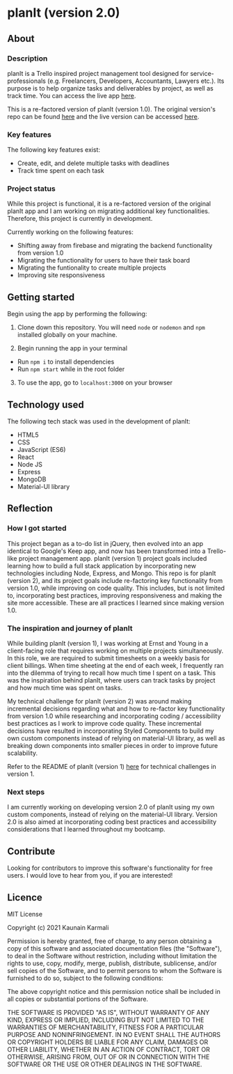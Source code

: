 # planIt (version 2.0)

## About

### Description

planIt is a Trello inspired project management tool designed for service-professionals (e.g. Freelancers, Developers, Accountants, Lawyers etc.). Its purpose is to help organize tasks and deliverables by project, as well as track time. You can access the live app [here](https://just-plan-it.netlify.app/).

This is a re-factored version of planIt (version 1.0). The original version's repo can be found [here](https://github.com/KaunainKarmali/planIt/tree/production) and the live version can be accessed [here](https://plan-it-v1.netlify.app/).

### Key features

The following key features exist:
* Create, edit, and delete multiple tasks with deadlines
* Track time spent on each task

### Project status

While this project is functional, it is a re-factored version of the original planIt app and I am working on migrating additional key functionalities. Therefore, this project is currently in development. 

Currently working on the following features:
* Shifting away from firebase and migrating the backend functionality from version 1.0
* Migrating the functionality for users to have their task board
* Migrating the funtionality to create multiple projects
* Improving site responsiveness

## Getting started

Begin using the app by performing the following:

1. Clone down this repository. You will need `node` or `nodemon` and `npm` installed globally on your machine.

2. Begin running the app in your terminal
  * Run `npm i` to install dependencies
  * Run `npm start` while in the root folder

3. To use the app, go to `localhost:3000` on your browser

## Technology used

The following tech stack was used in the development of planIt:
* HTML5
* CSS
* JavaScript (ES6)
* React
* Node JS
* Express
* MongoDB
* Material-UI library

## Reflection

### How I got started

This project began as a to-do list in jQuery, then evolved into an app identical to Google's Keep app, and now has been transformed into a Trello-like project management app. planIt (version 1) project goals included learning how to build a full stack application by incorporating new technologies including Node, Express, and Mongo. This repo is for planIt (version 2), and its project goals include re-factoring key functionality from version 1.0, while improving on code quality. This includes, but is not limited to, incorporating best practices, improving responsiveness and making the site more accessible. These are all practices I learned since making version 1.0. 

### The inspiration and journey of planIt

While building planIt (version 1), I was working at Ernst and Young in a client-facing role that requires working on multiple projects simultaneously. In this role, we are required to submit timesheets on a weekly basis for client billings. When time sheeting at the end of each week, I frequently ran into the dilemma of trying to recall how much time I spent on a task. This was the inspiration behind planIt, where users can track tasks by project and how much time was spent on tasks.

My technical challenge for planIt (version 2) was around making incremental decisions regarding what and how to re-factor key functionality from version 1.0 while researching and incorporating coding / accessibility best practices as I work to improve code quality. These incremental decisions have resulted in incorporating Styled Components to build my own custom components instead of relying on material-UI library, as well as breaking down components into smaller pieces in order to improve future scalability.  

Refer to the README of planIt (version 1) [here](https://github.com/KaunainKarmali/planIt/tree/production) for technical challenges in version 1. 

### Next steps

I am currently working on developing version 2.0 of planIt using my own custom components, instead of relying on the material-UI library. Version 2.0 is also aimed at incorporating coding best practices and accessibility considerations that I learned throughout my bootcamp.

## Contribute

Looking for contributors to improve this software's functionality for free users. I would love to hear from you, if you are interested!

## Licence

MIT License

Copyright (c) 2021 Kaunain Karmali

Permission is hereby granted, free of charge, to any person obtaining a copy
of this software and associated documentation files (the "Software"), to deal
in the Software without restriction, including without limitation the rights
to use, copy, modify, merge, publish, distribute, sublicense, and/or sell
copies of the Software, and to permit persons to whom the Software is
furnished to do so, subject to the following conditions:

The above copyright notice and this permission notice shall be included in all
copies or substantial portions of the Software.

THE SOFTWARE IS PROVIDED "AS IS", WITHOUT WARRANTY OF ANY KIND, EXPRESS OR
IMPLIED, INCLUDING BUT NOT LIMITED TO THE WARRANTIES OF MERCHANTABILITY,
FITNESS FOR A PARTICULAR PURPOSE AND NONINFRINGEMENT. IN NO EVENT SHALL THE
AUTHORS OR COPYRIGHT HOLDERS BE LIABLE FOR ANY CLAIM, DAMAGES OR OTHER
LIABILITY, WHETHER IN AN ACTION OF CONTRACT, TORT OR OTHERWISE, ARISING FROM,
OUT OF OR IN CONNECTION WITH THE SOFTWARE OR THE USE OR OTHER DEALINGS IN THE
SOFTWARE.
